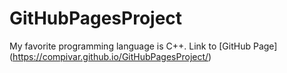 # GitHubPagesProject
My favorite programming language is C++.
Link to [GitHub Page] (https://compivar.github.io/GitHubPagesProject/)